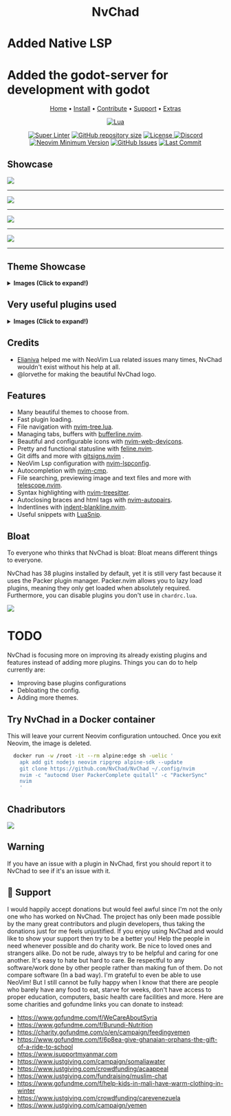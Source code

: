<h1 align="center">NvChad</h1>

# Added Native LSP
# Added the godot-server for development with godot



<div align="center">
	<a href="https://nvchad.github.io/">Home</a>
  <span> • </span>
    	<a href="https://nvchad.github.io/getting-started/setup">Install</a>
  <span> • </span>
       	<a href="https://nvchad.github.io/contribute">Contribute</a>
  <span> • </span>
	<a href="https://github.com/NvChad/NvChad#gift_heart-support">Support</a>
  <span> • </span>
        <a href="https://nvchad.github.io/Extras">Extras</a>
  <p></p>
</div>

<div align="center">

[![Lua](https://img.shields.io/badge/Made%20with%20Lua-blueviolet.svg?style=for-the-badge&logo=lua)](https://lua.org)

</div>

<div align="center">

[![Super Linter](https://img.shields.io/github/workflow/status/NvChad/NvChad/Super-Linter/main?style=flat-square&logo=github&label=Build&color=green)]()
<a href="https://github.com/NvChad/NvChad"
        ><img
            src="https://img.shields.io/github/repo-size/NvChad/NvChad?style=flat-square&label=Repo"
            alt="GitHub repository size"
    /></a>
<a href="https://github.com/NvChad/NvChad/blob/main/LICENSE"
        ><img
            src="https://img.shields.io/github/license/NvChad/NvChad?style=flat-square&logo=GNU&label=License"
            alt="License"
    />
[![Discord](https://img.shields.io/discord/869557815780470834?color=738adb&label=Discord&logo=discord&logoColor=white&style=flat-square)](https://discord.gg/gADmkJb9Fb)
[![Neovim Minimum Version](https://img.shields.io/badge/Neovim-0.6.1-blueviolet.svg?style=flat-square&logo=Neovim&logoColor=white)](https://github.com/neovim/neovim)
[![GitHub Issues](https://img.shields.io/github/issues/NvChad/NvChad.svg?style=flat-square&label=Issues&color=fc0330)](https://github.com/NvChad/NvChad/issues)
[![Last Commit](https://img.shields.io/github/last-commit/NvChad/NvChad.svg?style=flat-square&label=Last%20Commit&color=58eb34)](https://github.com/NvChad/NvChad/pulse)

  </div>

## Showcase

<img src="https://raw.githubusercontent.com/siduck/dotfiles/all/rice%20flex/dashboard-nvim.png"><hr>
<img src="https://cdn.discordapp.com/attachments/610012460828852229/853933487295299584/unknown.png"><hr>
<img src="https://raw.githubusercontent.com/siduck/dotfiles/all/rice%20flex/initialNvim1.png"><hr>
<img src="https://raw.githubusercontent.com/siduck/dotfiles/all/rice%20flex/initialNvim.png"><hr>

## Theme Showcase

<details><summary> <b>Images (Click to expand!)</b></summary>

![onedark](https://user-images.githubusercontent.com/59060246/130129880-59ab1ad5-9aa6-4f50-9ddd-d8dde0c16257.png)
![nord](https://user-images.githubusercontent.com/59060246/130129890-c01117df-ac3d-40dd-b95d-2681c2461bb4.png)
![gruvchad](https://user-images.githubusercontent.com/59060246/130129897-a68b1585-f42d-4325-8482-102dd2fe1e9e.png)
![everforest](https://user-images.githubusercontent.com/59060246/130129901-5e582f3e-b776-4d0c-9790-be5ae738b5a8.png)

</details>

## Very useful plugins used

<details><summary> <b>Images (Click to expand!)</b></summary>

<h3> Nvim-tree.lua </h3>

Fast file tree:

<kbd><img src="https://raw.githubusercontent.com/siduck/dotfiles/all/rice%20flex/nvimtree.png"></kbd><hr>

<h3> Telescope-nvim </h3>

A fuzzy file finder, picker, sorter, previewer and much more:

<kbd><img src="https://raw.githubusercontent.com/siduck/dotfiles/all/rice%20flex/tel.png"></kbd>

<h3> Indent-blankline.nvim </h3>

Adds indentline:

<kbd><img src="https://raw.githubusercontent.com/siduck/dotfiles/all/rice%20flex/blanklineNvim.png"></kbd><hr>

<h3> Feline.nvim  </h3>

Highly configurable statusline plugin:

<kbd><img src="https://raw.githubusercontent.com/siduck/dotfiles/all/rice%20flex/statusline.png"></kbd><hr>

<h3> Nvim-bufferline.lua </h3>

Better tab implementation:

<kbd><img src="https://raw.githubusercontent.com/siduck/dotfiles/all/rice%20flex/bufferline.png"></kbd><hr>

<h3> Nvim-web-devicons </h3>

Lua fork of Vim Devicons which offers more file icon customisability:

<kbd><img src="https://raw.githubusercontent.com/siduck/dotfiles/all/rice%20flex/image.png"></kbd><hr>

<h3> Nvim-treesitter </h3

Better syntax highlighting for programming languages (NvChad by default comes with Lua/bash treesitter parsers).

Without/with Treesitter:

<kbd><img src="https://raw.githubusercontent.com/siduck/dotfiles/all/rice%20flex/woTree.png"></kbd><hr>

</details>

## Credits

- [Elianiva](https://github.com/elianiva) helped me with NeoVim Lua related issues many times, NvChad wouldn't exist without his help at all.
- @lorvethe for making the beautiful NvChad logo.

## Features

- Many beautiful themes to choose from.
- Fast plugin loading.
- File navigation with [nvim-tree.lua](https://github.com/kyazdani42/nvim-tree.lua).
- Managing tabs, buffers with [bufferline.nvim](https://github.com/akinsho/bufferline.nvim).
- Beautiful and configurable icons with [nvim-web-devicons](https://github.com/kyazdani42/nvim-web-devicons).
- Pretty and functional statusline with [feline.nvim](https://github.com/Famiu/feline.nvim).
- Git diffs and more with [gitsigns.nvim](https://github.com/lewis6991/gitsigns.nvim) .
- NeoVim Lsp configuration with [nvim-lspconfig](https://github.com/neovim/nvim-lspconfig).
- Autocompletion with [nvim-cmp](https://github.com/hrsh7th/nvim-cmp).
- File searching, previewing image and text files and more with [telescope.nvim](https://github.com/nvim-telescope/telescope.nvim).
- Syntax highlighting with [nvim-treesitter](https://github.com/nvim-treesitter/nvim-treesitter).
- Autoclosing braces and html tags with [nvim-autopairs](https://github.com/windwp/nvim-autopairs).
- Indentlines with [indent-blankline.nvim](https://github.com/lukas-reineke/indent-blankline.nvim).
- Useful snippets with [LuaSnip](https://github.com/L3MON4D3/LuaSnip).

## Bloat

To everyone who thinks that NvChad is bloat: Bloat means different things to everyone.

NvChad has 38 plugins installed by default, yet it is still very fast because it uses the Packer plugin manager. Packer.nvim allows you to lazy load plugins, meaning they only get loaded when absolutely required. Furthermore, you can disable plugins you don't use in `chardrc.lua`.

<img src = "https://chadpaste.com/f/kdmxdabxbk.png">

# TODO

NvChad is focusing more on improving its already existing plugins and features instead of adding more plugins. Things you can do to help currently are:

- Improving base plugins configurations
- Debloating the config.
- Adding more themes.

## Try NvChad in a Docker container

This will leave your current Neovim configuration untouched. Once you exit Neovim, the image is deleted.

```zsh
  docker run -w /root -it --rm alpine:edge sh -uelic '
    apk add git nodejs neovim ripgrep alpine-sdk --update
    git clone https://github.com/NvChad/NvChad ~/.config/nvim
    nvim -c "autocmd User PackerComplete quitall" -c "PackerSync"
    nvim
    '
```

## Chadributors

<a href="https://github.com/NvChad/NvChad/graphs/contributors">
  <img src="https://contrib.rocks/image?repo=NvChad/NvChad"/>
</a>

## Warning

If you have an issue with a plugin in NvChad, first you should report it to NvChad to see if it's an issue with it.

## :gift_heart: Support

I would happily accept donations but would feel awful since I'm not the only one who has worked on NvChad. The project has only been made possible by the many great contributors and plugin developers, thus taking the donations just for me feels unjustified. If you enjoy using NvChad and would like to show your support then try to be a better you! Help the people in need whenever possible and do charity work. Be nice to loved ones and strangers alike. Do not be rude, always try to be helpful and caring for one another. It's easy to hate but hard to care. Be respectful to any software/work done by other people rather than making fun of them. Do not compare software (In a bad way). I'm grateful to even be able to use NeoVim! But I still cannot be fully happy when I know that there are people who barely have any food to eat, starve for weeks, don't have access to proper education, computers, basic health care facilities and more. Here are some charities and gofundme links you can donate to instead:

- https://www.gofundme.com/f/WeCareAboutSyria
- https://www.gofundme.com/f/Burundi-Nutrition
- https://charity.gofundme.com/o/en/campaign/feedingyemen
- https://www.gofundme.com/f/6p8ea-give-ghanaian-orphans-the-gift-of-a-ride-to-school
- https://www.isupportmyanmar.com
- https://www.justgiving.com/campaign/somaliawater
- https://www.justgiving.com/crowdfunding/acaappeal
- https://www.justgiving.com/fundraising/muslim-chat
- https://www.gofundme.com/f/help-kids-in-mali-have-warm-clothing-in-winter
- https://www.justgiving.com/crowdfunding/carevenezuela
- https://www.justgiving.com/campaign/yemen

